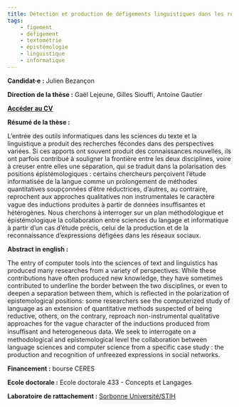 ```yaml
---
title: Détection et production de défigements linguistiques dans les réseaux sociaux assistées par les sciences participatives - fertilisation croisée entre traitement informatique et analyse linguistique
tags:
    - figement
    - défigement
    - textométrie
    - épistémologie
    - linguistique
    - informatique
---
```


**Candidat·e :** Julien Bezançon

**Direction de la thèse :** Gaël Lejeune, Gilles Siouffi, Antoine Gautier

[**Accéder au CV**](../../membres/bezancon_julien)

**Résumé de la thèse :** 

 L’entrée des outils informatiques dans les sciences du texte et la linguistique a produit des recherches fécondes dans des perspectives variées. Si ces apports ont souvent produit des connaissances nouvelles, ils ont parfois contribué à souligner la frontière entre les deux disciplines, voire à creuser entre elles une séparation, qui se traduit dans la polarisation des positions épistémologiques : certains chercheurs perçoivent l’étude informatisée de la langue comme un prolongement de méthodes quantitatives soupçonnées d’être réductrices, d’autres, au contraire, reprochent aux approches qualitatives non instrumentales le caractère vague des inductions produites à partir de données insuﬀisantes et hétérogènes. Nous cherchons à interroger sur un plan méthodologique et épistémologique la collaboration entre sciences du langage et informatique à partir d’un cas d’étude précis, celui de la production et de la reconnaissance d’expressions défigées dans les réseaux sociaux.

**Abstract in english :**

 The entry of computer tools into the sciences of text and linguistics has produced many researches from a variety of perspectives. While these contributions have often produced new knowledge, they have sometimes contributed to underline the border between the two disciplines, or even to deepen a separation between them, which is reflected in the polarization of epistemological positions: some researchers see the computerized study of language as an extension of quantitative methods suspected of being reductive, others, on the contrary, reproach non-instrumental qualitative approaches for the vague character of the inductions produced from insuﬀisant and heterogeneous data. We seek to interrogate on a methodological and epistemological level the collaboration between language sciences and computer science from a specific case study : the production and recognition of unfreezed expressions in social networks.

**Financement :** bourse CERES

**Ecole doctorale :** Ecole doctorale 433 - Concepts et Langages

**Laboratoire de rattachement :** [Sorbonne Université/STIH](http://stih-sorbonne-universite.fr/)